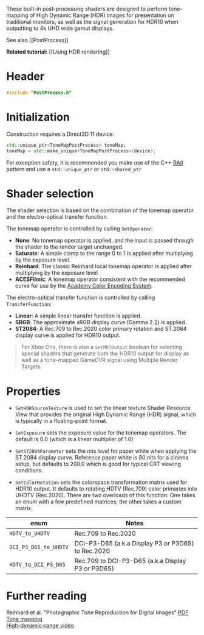 These built-in post-processing shaders are designed to perform tone-mapping of High Dynamic Range (HDR) images for presentation on traditional monitors, as well as the signal generation for HDR10 when outputting to 4k UHD wide gamut displays.

See also [[PostProcess]]

**Related tutorial:** [[Using HDR rendering]]

# Header
```cpp
#include "PostProcess.h"
```

# Initialization
Construction requires a Direct3D 11 device.

```cpp
std::unique_ptr<ToneMapPostProcess> toneMap;
toneMap = std::make_unique<ToneMapPostProcess>(device);
```

For exception safety, it is recommended you make use of the C++ [RAII](http://en.wikipedia.org/wiki/Resource_Acquisition_Is_Initialization) pattern and use a ``std::unique_ptr`` or ``std::shared_ptr``

# Shader selection

The shader selection is based on the combination of the tonemap operator and the electro-optical transfer function.

The tonemap operator is controlled by calling ``SetOperator``:

* **None**: No tonemap operator is applied, and the input is passed through the shader to the render target unchanged.
* **Saturate**: A simple clamp to the range 0 to 1 is applied after multiplying by the exposure level.
* **Reinhard**: The classic Reinhard local tonemap operator is applied after multiplying by the exposure level.
* **ACESFilmic**: A tonemap operator consistent with the recommended curve for use by the [
Academy Color Encoding System](https://github.com/ampas/aces-dev).

The electro-optical transfer function is controlled by calling ``TransferFunction``:

* **Linear**: A simple linear transfer function is applied.
* **SRGB**: The approximate sRGB display curve (Gamma 2.2) is applied.
* **ST2084**: A Rec.709 to Rec.2020 color primary rotation and ST.2084 display curve is applied for HDR10 output.

> For Xbox One, there is also a ``SetMRTOutput`` boolean for selecting special shaders that generate both the HDR10 output for display as well as a tone-mapped GameDVR signal using Multiple Render Targets.

# Properties

* ``SetHDRSourceTexture`` is used to set the linear texture Shader Resource View that provides the original High Dynamic Range (HDR) signal, which is typically in a floating-point format.

* ``SetExposure`` sets the exposure value for the tonemap operators. The default is 0.0 (which is a linear multiplier of 1.0)

* ``SetST2084Parameter`` sets the nits level for paper white when applying the ST.2084 display curve. Reference paper white is 80 nits for a cinema setup, but defaults to 200.0 which is good for typical CRT viewing conditions.

* ``SetColorRotation`` sets the colorspace transformation matrix used for HDR10 output. It defaults to rotating HDTV (Rec.709) color primaries into UHDTV (Rec.2020). There are two overloads of this function: One takes an enum with a few predefined matrices; the other takes a custom matrix.

enum|Notes
---|---
``HDTV_to_UHDTV``|Rec.709 to Rec.2020
``DCI_P3_D65_to_UHDTV``|DCI-P3-D65 (a.k.a Display P3 or P3D65) to Rec.2020
``HDTV_to_DCI_P3_D65``|Rec.709 to DCI-P3-D65 (a.k.a Display P3 or P3D65)

# Further reading

Reinhard et al. "Photographic Tone Reproduction for Digital Images" [PDF](http://www.cs.utah.edu/~reinhard/cdrom/tonemap.pdf)  
[Tone mapping](https://en.wikipedia.org/wiki/Tone_mapping)  
[High-dynamic-range video](https://en.wikipedia.org/wiki/High-dynamic-range_video)  
